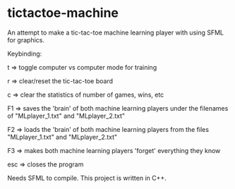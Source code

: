 # tictactoe-machine
An attempt to make a tic-tac-toe machine learning player with using SFML for graphics.

Keybinding:

t   => toggle computer vs computer mode for training

r   => clear/reset the tic-tac-toe board

c   => clear the statistics of number of games, wins, etc

F1  => saves the 'brain' of both machine learning players under the filenames of "MLplayer_1.txt" and "MLplayer_2.txt"

F2  => loads the 'brain' of both machine learning players from the files "MLplayer_1.txt" and "MLplayer_2.txt"

F3  => makes both machine learning players 'forget' everything they know

esc => closes the program

Needs SFML to compile. This project is written in C++.

